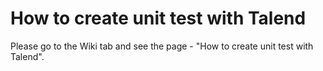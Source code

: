 # How to create unit test with Talend
Please go to the Wiki tab and see the page - "How to create unit test with Talend".